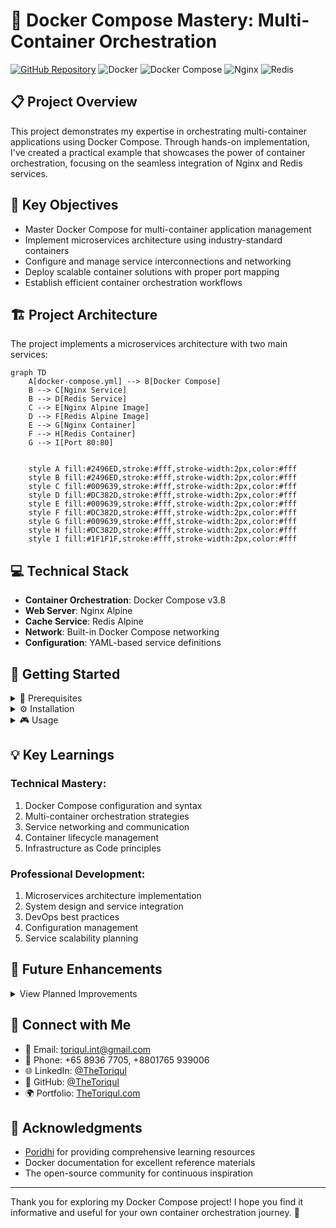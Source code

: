# 🐳 Docker Compose Mastery: Multi-Container Orchestration

[![GitHub Repository](https://img.shields.io/badge/GitHub-docker--compose--intro-blue?style=flat&logo=github)](https://github.com/TheToriqul/docker-compose-intro)
![Docker](https://img.shields.io/badge/Docker-2496ED?style=flat&logo=docker&logoColor=white)
![Docker Compose](https://img.shields.io/badge/Docker_Compose-2496ED?style=flat&logo=docker&logoColor=white)
![Nginx](https://img.shields.io/badge/Nginx-009639?style=flat&logo=nginx&logoColor=white)
![Redis](https://img.shields.io/badge/Redis-DC382D?style=flat&logo=redis&logoColor=white)

## 📋 Project Overview

This project demonstrates my expertise in orchestrating multi-container applications using Docker Compose. Through hands-on implementation, I've created a practical example that showcases the power of container orchestration, focusing on the seamless integration of Nginx and Redis services.

## 🎯 Key Objectives

- Master Docker Compose for multi-container application management
- Implement microservices architecture using industry-standard containers
- Configure and manage service interconnections and networking
- Deploy scalable container solutions with proper port mapping
- Establish efficient container orchestration workflows

## 🏗️ Project Architecture

The project implements a microservices architecture with two main services:

```mermaid
graph TD
    A[docker-compose.yml] --> B[Docker Compose]
    B --> C[Nginx Service]
    B --> D[Redis Service]
    C --> E[Nginx Alpine Image]
    D --> F[Redis Alpine Image]
    E --> G[Nginx Container]
    F --> H[Redis Container]
    G --> I[Port 80:80]
    
    
    style A fill:#2496ED,stroke:#fff,stroke-width:2px,color:#fff
    style B fill:#2496ED,stroke:#fff,stroke-width:2px,color:#fff
    style C fill:#009639,stroke:#fff,stroke-width:2px,color:#fff
    style D fill:#DC382D,stroke:#fff,stroke-width:2px,color:#fff
    style E fill:#009639,stroke:#fff,stroke-width:2px,color:#fff
    style F fill:#DC382D,stroke:#fff,stroke-width:2px,color:#fff
    style G fill:#009639,stroke:#fff,stroke-width:2px,color:#fff
    style H fill:#DC382D,stroke:#fff,stroke-width:2px,color:#fff
    style I fill:#1F1F1F,stroke:#fff,stroke-width:2px,color:#fff
```

## 💻 Technical Stack

- **Container Orchestration**: Docker Compose v3.8
- **Web Server**: Nginx Alpine
- **Cache Service**: Redis Alpine
- **Network**: Built-in Docker Compose networking
- **Configuration**: YAML-based service definitions

## 🚀 Getting Started

<details>
<summary>🐳 Prerequisites</summary>

- Docker Engine 20.10.0+
- Docker Compose v2.0.0+
- Basic understanding of YAML configuration
- Terminal access (bash/zsh)

</details>

<details>
<summary>⚙️ Installation</summary>

1. Clone the repository:
   ```bash
   git clone https://github.com/TheToriqul/docker-compose-intro.git
   ```
2. Navigate to the project directory:
   ```bash
   cd docker-compose-intro
   ```
3. Review the docker-compose.yml configuration:
   ```yaml
   version: '3.8'
   services:
     web:
       image: nginx:alpine
       ports:
         - "80:80"
     redis:
       image: redis:alpine
   ```

</details>

<details>
<summary>🎮 Usage</summary>

1. Start the services:
   ```bash
   docker-compose up --build -d
   ```
2. Verify deployment:
   ```bash
   docker-compose ps
   ```
3. Access the Nginx service:
   ```bash
   curl localhost
   ```
4. Stop and clean up:
   ```bash
   docker-compose down
   ```

For detailed commands and operations, refer to the [reference-commands.md](reference-commands.md) file.

</details>

## 💡 Key Learnings

### Technical Mastery:
1. Docker Compose configuration and syntax
2. Multi-container orchestration strategies
3. Service networking and communication
4. Container lifecycle management
5. Infrastructure as Code principles

### Professional Development:
1. Microservices architecture implementation
2. System design and service integration
3. DevOps best practices
4. Configuration management
5. Service scalability planning

## 🔄 Future Enhancements

<details>
<summary>View Planned Improvements</summary>

1. Add custom Nginx configuration
2. Implement Redis persistence
3. Add monitoring and logging services
4. Create development and production configurations
5. Implement service scaling
6. Add health checks and recovery procedures

</details>

## 📧 Connect with Me

- 📧 Email: toriqul.int@gmail.com
- 📱 Phone: +65 8936 7705, +8801765 939006
- 🌐 LinkedIn: [@TheToriqul](https://www.linkedin.com/in/thetoriqul/)
- 🐙 GitHub: [@TheToriqul](https://github.com/TheToriqul)
- 🌍 Portfolio: [TheToriqul.com](https://thetoriqul.com)

## 👏 Acknowledgments

- [Poridhi](https://devops.poridhi.io/) for providing comprehensive learning resources
- Docker documentation for excellent reference materials
- The open-source community for continuous inspiration

---

Thank you for exploring my Docker Compose project! I hope you find it informative and useful for your own container orchestration journey. 🚀